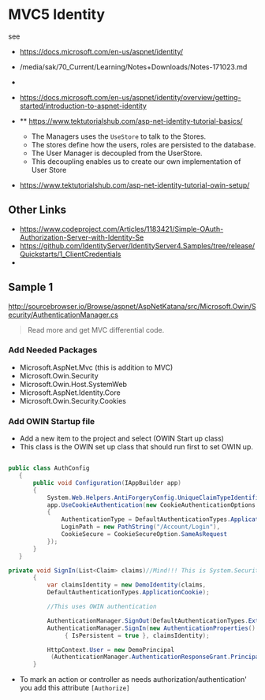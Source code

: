 # MVC5 Identity
see
- https://docs.microsoft.com/en-us/aspnet/identity/
- /media/sak/70_Current/Learning/Notes+Downloads/Notes-171023.md
-


- https://docs.microsoft.com/en-us/aspnet/identity/overview/getting-started/introduction-to-aspnet-identity
- ** https://www.tektutorialshub.com/asp-net-identity-tutorial-basics/
	- The Managers uses the `UseStore` to talk to the Stores.
	- The stores define how the users, roles are persisted to the database.
	- The User Manager is decoupled from the UserStore.
	- This decoupling enables us to create our own implementation of User Store
- https://www.tektutorialshub.com/asp-net-identity-tutorial-owin-setup/

## Other Links
- https://www.codeproject.com/Articles/1183421/Simple-OAuth-Authorization-Server-with-Identity-Se
- https://github.com/IdentityServer/IdentityServer4.Samples/tree/release/Quickstarts/1_ClientCredentials
-

## Sample 1
http://sourcebrowser.io/Browse/aspnet/AspNetKatana/src/Microsoft.Owin/Security/AuthenticationManager.cs
> Read more and get MVC differential code.

### Add Needed Packages
- Microsoft.AspNet.Mvc (this is addition to MVC)
- Microsoft.Owin.Security
- Microsoft.Owin.Host.SystemWeb
- Microsoft.AspNet.Identity.Core
- Microsoft.Owin.Security.Cookies

### Add OWIN Startup file
- Add a new item to the project and select (OWIN Start up class)
- This class is the OWIN set up class that should run first to set OWIN up.

```cs

public class AuthConfig
   {
       public void Configuration(IAppBuilder app)
       {
           System.Web.Helpers.AntiForgeryConfig.UniqueClaimTypeIdentifier = ClaimTypes.Email;
           app.UseCookieAuthentication(new CookieAuthenticationOptions
           {
               AuthenticationType = DefaultAuthenticationTypes.ApplicationCookie,
               LoginPath = new PathString("/Account/Login"),
               CookieSecure = CookieSecureOption.SameAsRequest
           });
       }
   }
```

```cs
private void SignIn(List<Claim> claims)//Mind!!! This is System.Security.Claims not WIF claims
       {
           var claimsIdentity = new DemoIdentity(claims,
           DefaultAuthenticationTypes.ApplicationCookie);

           //This uses OWIN authentication

           AuthenticationManager.SignOut(DefaultAuthenticationTypes.ExternalCookie);
           AuthenticationManager.SignIn(new AuthenticationProperties()
				{ IsPersistent = true }, claimsIdentity);

           HttpContext.User = new DemoPrincipal
			(AuthenticationManager.AuthenticationResponseGrant.Principal);
       }
```

- To mark an action or controller as needs authorization/authentication' you add this attribute `[Authorize]`
